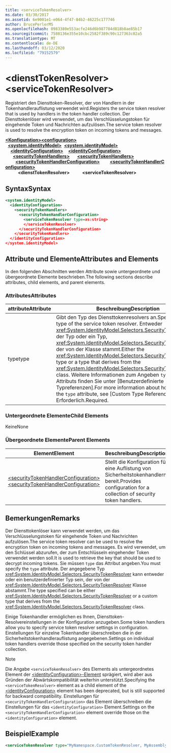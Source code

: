 ```yaml
---
title: <serviceTokenResolver>
ms.date: 03/30/2017
ms.assetid: 6e9001e1-e064-4f47-84b2-46225c177746
author: BrucePerlerMS
ms.openlocfilehash: 0983380e553acfe246d6b987784d818b8ae85b17
ms.sourcegitcommit: 7588136e355e10cbc2582f389c90c127363c02a5
ms.translationtype: MT
ms.contentlocale: de-DE
ms.lasthandoff: 03/12/2020
ms.locfileid: "79152579"
---
```

# <a name="servicetokenresolver"></a><span data-ttu-id="0d22e-101">\<dienstTokenResolver></span><span class="sxs-lookup"><span data-stu-id="0d22e-101">\<serviceTokenResolver></span></span>
<span data-ttu-id="0d22e-102">Registriert den Diensttoken-Resolver, der von Handlern in der Tokenhandlerauflistung verwendet wird.</span><span class="sxs-lookup"><span data-stu-id="0d22e-102">Registers the service token resolver that is used by handlers in the token handler collection.</span></span> <span data-ttu-id="0d22e-103">Der Diensttokenlöser wird verwendet, um das Verschlüsselungstoken für eingehende Token und Nachrichten aufzulösen.</span><span class="sxs-lookup"><span data-stu-id="0d22e-103">The service token resolver is used to resolve the encryption token on incoming tokens and messages.</span></span>  
  
<span data-ttu-id="0d22e-104">[**\<Konfiguration>**](../configuration-element.md)</span><span class="sxs-lookup"><span data-stu-id="0d22e-104">[**\<configuration>**](../configuration-element.md)</span></span>\
<span data-ttu-id="0d22e-105">&nbsp;&nbsp;[**\<system.identityModel>**](system-identitymodel.md)</span><span class="sxs-lookup"><span data-stu-id="0d22e-105">&nbsp;&nbsp;[**\<system.identityModel>**](system-identitymodel.md)</span></span>\
<span data-ttu-id="0d22e-106">&nbsp;&nbsp;&nbsp;&nbsp;[**\<identityConfiguration>**](identityconfiguration.md)</span><span class="sxs-lookup"><span data-stu-id="0d22e-106">&nbsp;&nbsp;&nbsp;&nbsp;[**\<identityConfiguration>**](identityconfiguration.md)</span></span>\
<span data-ttu-id="0d22e-107">&nbsp;&nbsp;&nbsp;&nbsp;&nbsp;&nbsp;[**\<securityTokenHandlers>**](securitytokenhandlers.md)</span><span class="sxs-lookup"><span data-stu-id="0d22e-107">&nbsp;&nbsp;&nbsp;&nbsp;&nbsp;&nbsp;[**\<securityTokenHandlers>**](securitytokenhandlers.md)</span></span>\
<span data-ttu-id="0d22e-108">&nbsp;&nbsp;&nbsp;&nbsp;&nbsp;&nbsp;&nbsp;&nbsp;[**\<securityTokenHandlerConfiguration>**](securitytokenhandlerconfiguration.md)</span><span class="sxs-lookup"><span data-stu-id="0d22e-108">&nbsp;&nbsp;&nbsp;&nbsp;&nbsp;&nbsp;&nbsp;&nbsp;[**\<securityTokenHandlerConfiguration>**](securitytokenhandlerconfiguration.md)</span></span>\
<span data-ttu-id="0d22e-109">&nbsp;&nbsp;&nbsp;&nbsp;&nbsp;&nbsp;&nbsp;&nbsp;&nbsp;&nbsp;**\<dienstTokenResolver>**</span><span class="sxs-lookup"><span data-stu-id="0d22e-109">&nbsp;&nbsp;&nbsp;&nbsp;&nbsp;&nbsp;&nbsp;&nbsp;&nbsp;&nbsp;**\<serviceTokenResolver>**</span></span>  
  
## <a name="syntax"></a><span data-ttu-id="0d22e-110">Syntax</span><span class="sxs-lookup"><span data-stu-id="0d22e-110">Syntax</span></span>  
  
```xml  
<system.identityModel>  
  <identityConfiguration>  
    <securityTokenHandlers>  
      <securityTokenHandlerConfiguration>  
        <serviceTokenResolver type=xs:string>  
        </serviceTokenResolver>  
      </securityTokenHandlerConfiguration>  
    </securityTokenHandlers>  
  </identityConfiguration>  
</system.identityModel>  
```  
  
## <a name="attributes-and-elements"></a><span data-ttu-id="0d22e-111">Attribute und Elemente</span><span class="sxs-lookup"><span data-stu-id="0d22e-111">Attributes and Elements</span></span>  
 <span data-ttu-id="0d22e-112">In den folgenden Abschnitten werden Attribute sowie untergeordnete und übergeordnete Elemente beschrieben.</span><span class="sxs-lookup"><span data-stu-id="0d22e-112">The following sections describe attributes, child elements, and parent elements.</span></span>  
  
### <a name="attributes"></a><span data-ttu-id="0d22e-113">Attributes</span><span class="sxs-lookup"><span data-stu-id="0d22e-113">Attributes</span></span>  
  
|<span data-ttu-id="0d22e-114">attribute</span><span class="sxs-lookup"><span data-stu-id="0d22e-114">Attribute</span></span>|<span data-ttu-id="0d22e-115">Beschreibung</span><span class="sxs-lookup"><span data-stu-id="0d22e-115">Description</span></span>|  
|---------------|-----------------|  
|<span data-ttu-id="0d22e-116">type</span><span class="sxs-lookup"><span data-stu-id="0d22e-116">type</span></span>|<span data-ttu-id="0d22e-117">Gibt den Typ des Diensttokenresolvers an.</span><span class="sxs-lookup"><span data-stu-id="0d22e-117">Specifies the type of the service token resolver.</span></span> <span data-ttu-id="0d22e-118">Entweder <xref:System.IdentityModel.Selectors.SecurityTokenResolver> der Typ oder ein Typ, <xref:System.IdentityModel.Selectors.SecurityTokenResolver> der von der Klasse stammt.</span><span class="sxs-lookup"><span data-stu-id="0d22e-118">Either the <xref:System.IdentityModel.Selectors.SecurityTokenResolver> type or a type that derives from the <xref:System.IdentityModel.Selectors.SecurityTokenResolver> class.</span></span> <span data-ttu-id="0d22e-119">Weitere Informationen zum Angeben `type` des Attributs finden Sie unter [Benutzerdefinierte Typreferenzen].</span><span class="sxs-lookup"><span data-stu-id="0d22e-119">For more information about how to specify the `type` attribute, see [Custom Type References].</span></span> <span data-ttu-id="0d22e-120">Erforderlich.</span><span class="sxs-lookup"><span data-stu-id="0d22e-120">Required.</span></span>|  
  
### <a name="child-elements"></a><span data-ttu-id="0d22e-121">Untergeordnete Elemente</span><span class="sxs-lookup"><span data-stu-id="0d22e-121">Child Elements</span></span>  
 <span data-ttu-id="0d22e-122">Keine</span><span class="sxs-lookup"><span data-stu-id="0d22e-122">None</span></span>  
  
### <a name="parent-elements"></a><span data-ttu-id="0d22e-123">Übergeordnete Elemente</span><span class="sxs-lookup"><span data-stu-id="0d22e-123">Parent Elements</span></span>  
  
|<span data-ttu-id="0d22e-124">Element</span><span class="sxs-lookup"><span data-stu-id="0d22e-124">Element</span></span>|<span data-ttu-id="0d22e-125">Beschreibung</span><span class="sxs-lookup"><span data-stu-id="0d22e-125">Description</span></span>|  
|-------------|-----------------|  
|[<span data-ttu-id="0d22e-126">\<securityTokenHandlerConfiguration></span><span class="sxs-lookup"><span data-stu-id="0d22e-126">\<securityTokenHandlerConfiguration></span></span>](securitytokenhandlerconfiguration.md)|<span data-ttu-id="0d22e-127">Stellt die Konfiguration für eine Auflistung von Sicherheitstokenhandlern bereit.</span><span class="sxs-lookup"><span data-stu-id="0d22e-127">Provides configuration for a collection of security token handlers.</span></span>|  
  
## <a name="remarks"></a><span data-ttu-id="0d22e-128">Bemerkungen</span><span class="sxs-lookup"><span data-stu-id="0d22e-128">Remarks</span></span>  
 <span data-ttu-id="0d22e-129">Der Diensttokenlöser kann verwendet werden, um das Verschlüsselungstoken für eingehende Token und Nachrichten aufzulösen.</span><span class="sxs-lookup"><span data-stu-id="0d22e-129">The service token resolver can be used to resolve the encryption token on incoming tokens and messages.</span></span> <span data-ttu-id="0d22e-130">Es wird verwendet, um den Schlüssel abzurufen, der zum Entschlüsseln eingehender Token verwendet werden soll.</span><span class="sxs-lookup"><span data-stu-id="0d22e-130">It is used to retrieve the key that should be used to decrypt incoming tokens.</span></span> <span data-ttu-id="0d22e-131">Sie müssen `type` das Attribut angeben.</span><span class="sxs-lookup"><span data-stu-id="0d22e-131">You must specify the `type` attribute.</span></span> <span data-ttu-id="0d22e-132">Der angegebene Typ <xref:System.IdentityModel.Selectors.SecurityTokenResolver> kann entweder oder ein benutzerdefinierter Typ sein, der von der <xref:System.IdentityModel.Selectors.SecurityTokenResolver> Klasse abstammt.</span><span class="sxs-lookup"><span data-stu-id="0d22e-132">The type specified can be either <xref:System.IdentityModel.Selectors.SecurityTokenResolver> or a custom type that derives from the <xref:System.IdentityModel.Selectors.SecurityTokenResolver> class.</span></span>  
  
 <span data-ttu-id="0d22e-133">Einige Tokenhandler ermöglichen es Ihnen, Diensttoken-Resolvereinstellungen in der Konfiguration anzugeben.</span><span class="sxs-lookup"><span data-stu-id="0d22e-133">Some token handlers allow you to specify service token resolver settings in configuration.</span></span> <span data-ttu-id="0d22e-134">Einstellungen für einzelne Tokenhandler überschreiben die in der Sicherheitstokenhandlerauflistung angegebenen.</span><span class="sxs-lookup"><span data-stu-id="0d22e-134">Settings on individual token handlers override those specified on the security token handler collection.</span></span>  
  
> [!NOTE]
> <span data-ttu-id="0d22e-135">Die Angabe `<serviceTokenResolver>` des Elements als untergeordnetes Element der [ \<identityConfiguration>-Element](identityconfiguration.md) sprägiert, wird aber aus Gründen der Abwärtskompatibilität weiterhin unterstützt.</span><span class="sxs-lookup"><span data-stu-id="0d22e-135">Specifying the `<serviceTokenResolver>` element as a child element of the [\<identityConfiguration>](identityconfiguration.md) element has been deprecated, but is still supported for backward compatibility.</span></span> <span data-ttu-id="0d22e-136">Einstellungen für `<securityTokenHandlerConfiguration>` das Element überschreiben die Einstellungen für das `<identityConfiguration>` Element.</span><span class="sxs-lookup"><span data-stu-id="0d22e-136">Settings on the `<securityTokenHandlerConfiguration>` element override those on the `<identityConfiguration>` element.</span></span>  
  
## <a name="example"></a><span data-ttu-id="0d22e-137">Beispiel</span><span class="sxs-lookup"><span data-stu-id="0d22e-137">Example</span></span>  
  
```xml  
<serviceTokenResolver type="MyNamespace.CustomTokenResolver, MyAssembly" />  
```
